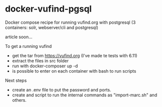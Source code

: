 # docker-vufind-pgsql
Docker compose recipe for running vufind.org with postgresql (3 containers: solr, webserver/cli and postgresql) 

article soon... 


To get a running vufind 

- get the tar from https://vufind.org (I've made te tests with 6.11)
- extract the files in src folder 
- run with docker-composer up -d 
- is possible to enter on  each container with bash to run scripts 

Next steps

- create an .env file to put the password and ports.
- create and script to run the internal commands as "import-marc.sh" and others.


